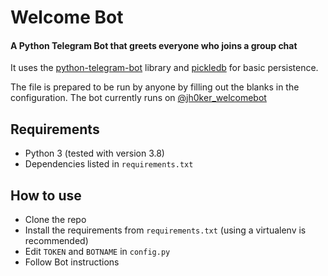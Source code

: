 # Welcome Bot

#### A Python Telegram Bot that greets everyone who joins a group chat

It uses the [python-telegram-bot](https://github.com/python-telegram-bot/python-telegram-bot) library and [pickledb](https://bitbucket.org/patx/pickledb) for basic persistence.

The file is prepared to be run by anyone by filling out the blanks in the configuration. The bot currently runs on [@jh0ker_welcomebot](https://telegram.me/jh0ker_welcomebot)

## Requirements

- Python 3 (tested with version 3.8)
- Dependencies listed in `requirements.txt`

## How to use

- Clone the repo
- Install the requirements from `requirements.txt` (using a virtualenv is recommended)
- Edit `TOKEN` and `BOTNAME` in `config.py`
- Follow Bot instructions